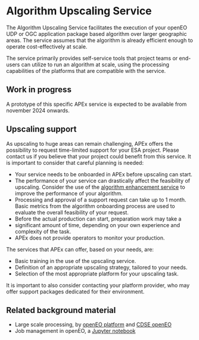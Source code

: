# Algorithm Upscaling Service

The Algorithm Upscaling Service facilitates the execution of your openEO UDP or OGC application package based algorithm
over larger geographic areas. The service assumes that the algorithm is already efficient enough to operate cost-effectively
at scale.

The service primarily provides self-service tools that project teams or end-users can utilize to run an algorithm at scale, using
the processing capabilities of the platforms that are compatible with the service.

## Work in progress

A prototype of this specific APEx service is expected to be available from november 2024 onwards. 

## Upscaling support

As upscaling to huge areas can remain challenging, APEx offers the possibility to request time-limited support for your 
ESA project. Please contact us if you believe that your project could benefit from this service. It is important to consider
that careful planning is needed:
 
 - Your service needs to be onboarded in APEx before upscaling can start. 
 - The performance of your service can drastically affect the feasibility of upscaling. Consider the use of the [algorithm enhancement service](./enhancement.md) to improve the performance of your algorithm.
 - Processing and approval of a support request can take up to 1 month. Basic metrics from the algorithm onboarding process are used to evaluate the overall feasibility of your request.
 - Before the actual production can start, preparation work may take a
 - significant amount of time, depending on your own experience and complexity of the task.
 - APEx does not provide operators to monitor your production.

The services that APEx can offer, based on your needs, are:

- Basic training in the use of the upscaling service.
- Definition of an appropriate upscaling strategy, tailored to your needs.
- Selection of the most appropriate platform for your upscaling task.

It is important to also consider contacting your platform provider, who may offer support packages dedicated for their
environment.

## Related background material

- Large scale processing, by [openEO platform](https://docs.openeo.cloud/usecases/large-scale-processing/) and [CDSE openEO](https://documentation.dataspace.copernicus.eu/APIs/openEO/large_scale_processing.html)
- Job management in openEO, a [Jupyter notebook](https://github.com/Open-EO/openeo-community-examples/blob/main/python/ManagingMultipleLargeScaleJobs/ManagingMultipleLargeScaleJobs.ipynb)